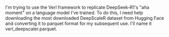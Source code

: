 I'm trying to use the Verl framework to replicate DeepSeek-R1's "aha moment" on a language model I've trained. To do this, I need help downloading the most downloaded DeepScaleR dataset from Hugging Face and converting it to parquet format for my subsequent use. I'll name it verl_deepscaler.parquet.
